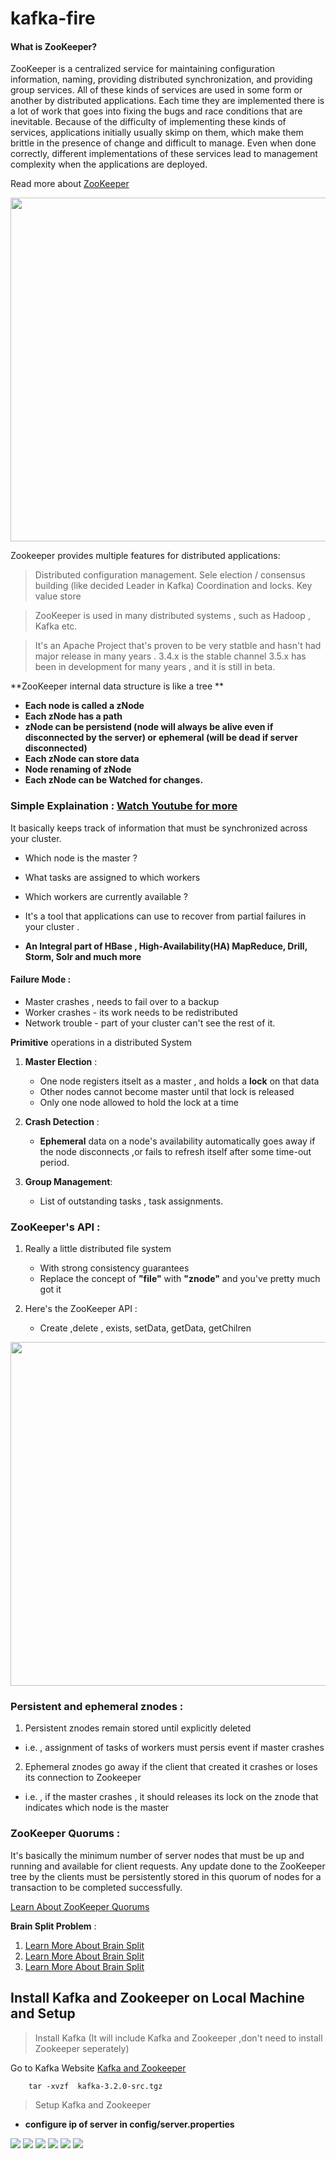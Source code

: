 # kafka-fire

#### What is ZooKeeper?

ZooKeeper is a centralized service for maintaining configuration information, naming, providing distributed synchronization, and providing group services. All of these kinds of services are used in some form or another by distributed applications. Each time they are implemented there is a lot of work that goes into fixing the bugs and race conditions that are inevitable. Because of the difficulty of implementing these kinds of services, applications initially usually skimp on them, which make them brittle in the presence of change and difficult to manage. Even when done correctly, different implementations of these services lead to management complexity when the applications are deployed.

Read more about [ZooKeeper](https://zookeeper.apache.org/)

<img src="https://github.com/harsh6768/kafka-fire/blob/zookeeper-doc/Zookeeper/zookeeper.png" width="750" height="550" />


Zookeeper provides multiple features for distributed applications:

> Distributed configuration management.
> Sele election / consensus building (like decided Leader in Kafka)
> Coordination and locks.
> Key value store


> ZooKeeper is used in many distributed systems , such as Hadoop , Kafka etc.

> It's  an Apache Project that's proven to be very statble and hasn't had major release in many years . 
> 3.4.x is the stable channel 
> 3.5.x has been in development for many years , and it is still in beta.

 **ZooKeeper internal data structure is like a tree **


- **Each node is called a zNode**
- **Each zNode has a path**
- **zNode can be persistend (node will always be alive even if disconnected by the server) or ephemeral (will be dead if server disconnected)**
- **Each zNode can store data**
- **Node renaming of zNode**
- **Each zNode can be Watched for changes.**


### Simple Explaination :   [Watch Youtube for more](https://www.youtube.com/watch?v=gZj16chk0Ss)
  It basically keeps track of information that must be synchronized across your cluster.
  
- Which node is the master ? 
- What tasks are assigned to which workers 
- Which workers are currently available ? 

- It's a tool that applications can use to recover from partial failures in your cluster .
- **An Integral part of HBase , High-Availability(HA) MapReduce, Drill, Storm, Solr and much more**


#### Failure Mode : 

- Master crashes , needs to fail over to a backup
- Worker crashes - its work needs to be redistributed 
- Network trouble - part of your cluster can't see the rest of it.


**Primitive** operations in a distributed System 

1.  **Master Election** : 
     - One node registers itselt as a master , and holds a **lock** on that data
     - Other nodes cannot become master until that lock is released
     - Only one node allowed to hold the lock at a time
     
2. **Crash Detection** : 
    -  **Ephemeral** data on a node's availability automatically goes away if the node disconnects ,or fails to refresh itself after some time-out period.
    
3. **Group Management**:
   - List of outstanding tasks , task assignments.


### ZooKeeper's API : 

1. Really a little distributed file system 
   - With strong consistency guarantees
   - Replace the concept of **"file"** with **"znode"** and you've pretty much got it
  
2. Here's the ZooKeeper API : 

   - Create ,delete , exists, setData, getData, getChilren

<img src="https://github.com/harsh6768/kafka-fire/blob/zookeeper-doc/Zookeeper/zookeeper-file-system.png" width="550" height="550" />


### Persistent and ephemeral znodes : 

1. Persistent znodes remain stored until explicitly deleted
  - i.e. , assignment of tasks of workers must persis event if master crashes 
 
2. Ephemeral znodes go away if the client that created it crashes or loses its connection to Zookeeper
  - i.e. , if the master crashes , it should releases its lock on the znode that indicates which node is the master
  
   
 ### ZooKeeper Quorums :
 
 It's basically the minimum number of server nodes that must be up and running and available for client requests. Any update done to the ZooKeeper tree by the clients must be persistently stored in this quorum of nodes for a transaction to be completed successfully.
 
 [Learn About ZooKeeper Quorums](https://medium.com/@akash.d.goel/zookeeper-quorum-7916e342faf6#:~:text=It's%20basically%20the%20minimum%20number,transaction%20to%20be%20completed%20successfully.)
 
 **Brain Split Problem** : 
 
 
 1. [Learn More About Brain Split](https://javamana.com/2020/12/20201210211354350p.html)
 2. [Learn More About Brain Split](https://blog.actorsfit.com/a?ID=01300-582eef31-3269-41b7-80ab-d4da36d4f73f)
 3. [Learn More About Brain Split](https://blog.fearcat.in/a?ID=01750-f16b0dc2-aef8-496c-b886-388f99395e38)
 
 
   
   

## Install Kafka and Zookeeper on Local Machine and Setup 


> Install Kafka (It will include Kafka and Zookeeper ,don't need to install Zookeeper seperately) 
  
 Go to  Kafka Website [Kafka and Zookeeper](https://www.apache.org/dyn/closer.cgi?path=/kafka/3.2.0/kafka-3.2.0-src.tgz)
  
       
        tar -xvzf  kafka-3.2.0-src.tgz

>  Setup Kafka and Zookeeper 

- **configure ip of server in config/server.properties**

<img src="https://github.com/harsh6768/kafka-fire/blob/main/Zookeeper/Screenshot%202022-05-27%20at%205.36.08%20PM.png" />
<img src="https://github.com/harsh6768/kafka-fire/blob/main/Zookeeper/Screenshot%202022-05-27%20at%205.36.44%20PM.png" />
<img src="https://github.com/harsh6768/kafka-fire/blob/main/Zookeeper/Screenshot%202022-05-27%20at%205.40.12%20PM.png" />
<img src="https://github.com/harsh6768/kafka-fire/blob/main/Zookeeper/Screenshot%202022-05-27%20at%206.07.28%20PM.png" />
<img src="https://github.com/harsh6768/kafka-fire/blob/main/Zookeeper/Screenshot%202022-05-27%20at%206.07.46%20PM.png" />
<img src="https://github.com/harsh6768/kafka-fire/blob/main/Zookeeper/Screenshot%202022-05-27%20at%206.08.00%20PM.png)" />






